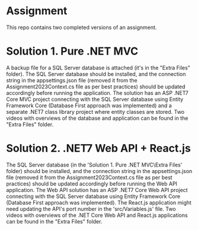 # Assignment

This repo contains two completed versions of an assignment.

# Solution 1. Pure .NET MVC

A backup file for a SQL Server database is attached (it's in the "Extra Files" folder). The SQL Server database should be installed, and the connection string in the appsettings.json file (removed it from the Assignment2023Context.cs file as per best practices) should be updated accordingly before running the application.
The solution has an ASP .NET7 Core MVC project connecting with the SQL Server database using Entity Framework Core (Database First approach was implemented) and a separate .NET7 class library project where entity classes are stored.
Two videos with overviews of the database and application can be found in the "Extra Files" folder.

# Solution 2. .NET7 Web API + React.js

The SQL Server database (in the 'Solution 1. Pure .NET MVC\Extra Files' folder) should be installed, and the connection string in the appsettings.json file (removed it from the Assignment2023Context.cs file as per best practices) should be updated accordingly before running the Web API application.
The Web API solution has an ASP .NET7 Core Web API project connecting with the SQL Server database using Entity Framework Core (Database First approach was implemented). The React.js application might need updating the API's port number in the 'src/Variables.js' file.
Two videos with overviews of the .NET Core Web API and React.js applications can be found in the "Extra Files" folder.
